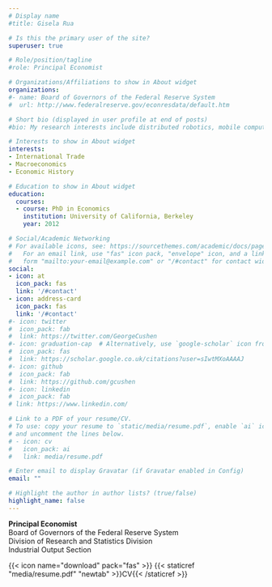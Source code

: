 ```yaml
---
# Display name
#title: Gisela Rua

# Is this the primary user of the site?
superuser: true

# Role/position/tagline
#role: Principal Economist

# Organizations/Affiliations to show in About widget
organizations:
#- name: Board of Governors of the Federal Reserve System
#  url: http://www.federalreserve.gov/econresdata/default.htm

# Short bio (displayed in user profile at end of posts)
#bio: My research interests include distributed robotics, mobile computing and programmable matter.

# Interests to show in About widget
interests:
- International Trade
- Macroeconomics
- Economic History

# Education to show in About widget
education:
  courses:
  - course: PhD in Economics
    institution: University of California, Berkeley﻿﻿
    year: 2012

# Social/Academic Networking
# For available icons, see: https://sourcethemes.com/academic/docs/page-builder/#icons
#   For an email link, use "fas" icon pack, "envelope" icon, and a link in the
#   form "mailto:your-email@example.com" or "/#contact" for contact widget.
social:
- icon: at
  icon_pack: fas
  link: '/#contact'
- icon: address-card
  icon_pack: fas
  link: '/#contact'
#- icon: twitter
#  icon_pack: fab
#  link: https://twitter.com/GeorgeCushen
#- icon: graduation-cap  # Alternatively, use `google-scholar` icon from `ai` icon pack
#  icon_pack: fas
#  link: https://scholar.google.co.uk/citations?user=sIwtMXoAAAAJ
#- icon: github
#  icon_pack: fab
#  link: https://github.com/gcushen
#- icon: linkedin
#  icon_pack: fab
# link: https://www.linkedin.com/

# Link to a PDF of your resume/CV.
# To use: copy your resume to `static/media/resume.pdf`, enable `ai` icons in `params.toml`, 
# and uncomment the lines below.
# - icon: cv
#   icon_pack: ai
#   link: media/resume.pdf

# Enter email to display Gravatar (if Gravatar enabled in Config)
email: ""

# Highlight the author in author lists? (true/false)
highlight_name: false
---
```


**Principal Economist** \
Board of Governors of the Federal Reserve System \
Division of Research and Statistics Division \
Industrial Output Section 

{{< icon name="download" pack="fas" >}} {{< staticref "media/resume.pdf" "newtab" >}}CV{{< /staticref >}}

